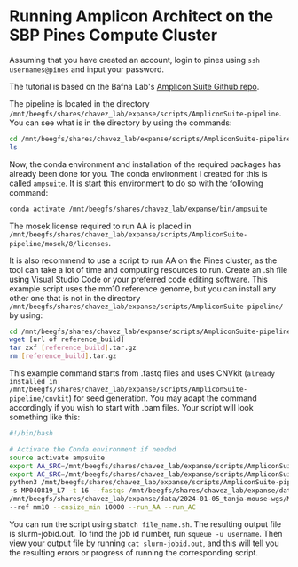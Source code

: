 # Running Amplicon Architect on the SBP Pines Compute Cluster
Assuming that you have created an account, login to pines using `ssh usernames@pines` and input your password.

The tutorial is based on the Bafna Lab's [Amplicon Suite Github repo](https://github.com/AmpliconSuite/AmpliconSuite-pipeline). 

The pipeline is located in the directory `/mnt/beegfs/shares/chavez_lab/expanse/scripts/AmpliconSuite-pipeline`. You can see what is in the directory by using the commands: 
```bash
cd /mnt/beegfs/shares/chavez_lab/expanse/scripts/AmpliconSuite-pipeline
ls
```
Now, the conda environment and installation of the required packages has already been done for you. The conda environment I created for this is called `ampsuite`. It is start this environment to do so with the following command:
```bash 
conda activate /mnt/beegfs/shares/chavez_lab/expanse/bin/ampsuite
```

The mosek license required to run AA is placed in `/mnt/beegfs/shares/chavez_lab/expanse/scripts/AmpliconSuite-pipeline/mosek/8/licenses`. 

It is also recommend to use a script to run AA on the Pines cluster, as the tool can take a lot of time and computing resources to run. Create an .sh file using Visual
Studio Code or your preferred code editing software. This example script uses the mm10 reference genome, but you can install any other one that is not in the directory 
`/mnt/beegfs/shares/chavez_lab/expanse/scripts/AmpliconSuite-pipeline/` by using:
```bash
cd /mnt/beegfs/shares/chavez_lab/expanse/scripts/AmpliconSuite-pipeline/data_repo
wget [url of reference_build]
tar zxf [reference_build].tar.gz
rm [reference_build].tar.gz
```
This example command starts from .fastq files and uses CNVkit (`already installed in /mnt/beegfs/shares/chavez_lab/expanse/scripts/AmpliconSuite-pipeline/cnvkit`) for seed generation.
You may adapt the command accordingly if you wish to start with .bam files. Your script will look something like this:
```bash
#!/bin/bash

# Activate the Conda environment if needed
source activate ampsuite
export AA_SRC=/mnt/beegfs/shares/chavez_lab/expanse/scripts/AmpliconSuite-pipeline/AmpliconArchitect/src/
export AC_SRC=/mnt/beegfs/shares/chavez_lab/expanse/scripts/AmpliconSuite-pipeline/AmpliconClassifier/
python3 /mnt/beegfs/shares/chavez_lab/expanse/scripts/AmpliconSuite-pipeline/AmpliconSuite-pipeline.py \
-s MP040819_L7 -t 16 --fastqs /mnt/beegfs/shares/chavez_lab/expanse/data/2024-01-05_tanja-mouse-wgs/MP040819/MP040819_CKDO230001655-1A_22GHJCLT3_L7_1.fq.gz \
/mnt/beegfs/shares/chavez_lab/expanse/data/2024-01-05_tanja-mouse-wgs/MP040819/MP040819_CKDO230001655-1A_22GHJCLT3_L7_2.fq.gz \
--ref mm10 --cnsize_min 10000 --run_AA --run_AC
```
You can run the script using `sbatch file_name.sh`. The resulting output file is slurm-jobid.out. To find the job id number, run `squeue -u username`. Then view your output file by running `cat slurm-jobid.out`, and this will tell you the resulting errors or progress of running the corresponding script.
